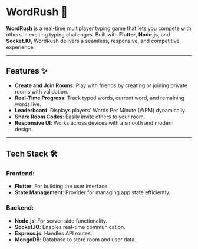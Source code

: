 # WordRush 🚀  
**WordRush** is a real-time multiplayer typing game that lets you compete with others in exciting typing challenges. Built with **Flutter**, **Node.js**, and **Socket.IO**, WordRush delivers a seamless, responsive, and competitive experience.

---

## Features ✨  
- **Create and Join Rooms**: Play with friends by creating or joining private rooms with validation.  
- **Real-Time Progress**: Track typed words, current word, and remaining words live.  
- **Leaderboard**: Displays players' Words Per Minute (WPM) dynamically.  
- **Share Room Codes**: Easily invite others to your room.  
- **Responsive UI**: Works across devices with a smooth and modern design.  

---

## Tech Stack 🛠️  
### Frontend:  
- **Flutter**: For building the user interface.  
- **State Management**: Provider for managing app state efficiently.  

### Backend:  
- **Node.js**: For server-side functionality.  
- **Socket.IO**: Enables real-time communication.  
- **Express.js**: Handles API routes.  
- **MongoDB**: Database to store room and user data.  
<!-- 
### Patterns Used:  
- **Singleton Pattern**: To manage socket connections in the Flutter app.  

--- -->

<!-- 
## Screenshots 📸  

### 1. Home Screen  
Shows the main screen where users can create or join a game.  
![Home Screen](screenshots/home_screen.png)  

---

### 2. Create Room Screen  
Displays the interface to create a new game room.  
![Create Room Screen](screenshots/create_room.png)  

---

### 3. Join Room Screen  
Allows players to join an existing game room by entering a code.  
![Join Room Screen](screenshots/join_room.png)  

---

### 4. Game Progress  
Highlights real-time word progress, typing status, and player comparison.  
![Game Progress](screenshots/game_progress.png)  

---

### 5. Leaderboard  
Displays the final results with players' WPM and ranks.  
![Leaderboard](screenshots/leaderboard.png)  

---

> **Note:** Replace the image paths (e.g., `screenshots/home_screen.png`) with the correct paths where your screenshots are stored in your repository. -->

